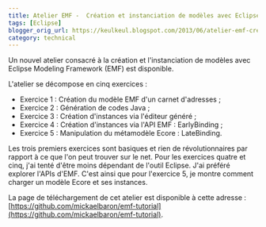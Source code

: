 ```yaml
---
title: Atelier EMF -  Création et instanciation de modèles avec Eclipse Modeling Framework (EMF)
tags: [Eclipse]
blogger_orig_url: https://keulkeul.blogspot.com/2013/06/atelier-emf-creation-et-instanciation.html
category: technical
---
```


Un nouvel atelier consacré à la création et l'instanciation de modèles avec Eclipse Modeling Framework (EMF) est disponible.

L'atelier se décompose en cinq exercices :

* Exercice 1 : Création du modèle EMF d'un carnet d'adresses ;
* Exercice 2 : Génération de codes Java ;
* Exercice 3 : Création d'instances via l'éditeur généré ;
* Exercice 4 : Création d'instances via l'API EMF : EarlyBinding ;
* Exercice 5 : Manipulation du métamodèle Ecore : LateBinding.

Les trois premiers exercices sont basiques et rien de révolutionnaires par rapport à ce que l'on peut trouver sur le net. Pour les exercices quatre et cinq, j'ai tenté d'être moins dépendant de l'outil Eclipse. J'ai préféré explorer l'APIs d'EMF. C'est ainsi que pour l'exercice 5, je montre comment charger un modèle Ecore et ses instances.

La page de téléchargement de cet atelier est disponible à cette adresse : [https://github.com/mickaelbaron/emf-tutorial](https://github.com/mickaelbaron/emf-tutorial).